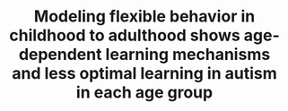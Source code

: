 ---
layout: publications
title: 'Modeling flexible behavior in childhood to adulthood shows age-dependent learning mechanisms and less optimal learning in autism in each age group'
authors: Daisy Crawley, Lei Zhang, Emily J. H. Jones, Jumana Ahmad, Bethany Oakley, Antonia San José Cáceres, Tony Charman, Jan K. Buitelaar, Declan G. M. Murphy, Christopher Chatham, Hanneke den Ouden, Eva Loth, the EU-AIMS LEAP group
publication: PLoS Biology
year: 2020
link: https://journals.plos.org/plosbiology/article?id=10.1371/journal.pbio.3000908
type: "Journal Paper"
category: Experimental

---